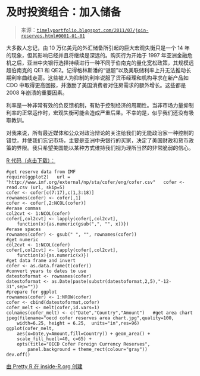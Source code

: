 <!--yml

类别：未分类

日期：2024-05-18 15:12:47

-->

# 及时投资组合：加入储备

> 来源：[`timelyportfolio.blogspot.com/2011/07/join-reserves.html#0001-01-01`](http://timelyportfolio.blogspot.com/2011/07/join-reserves.html#0001-01-01)

大多数人忘记，由 10 万亿美元的外汇储备所引起的巨大宏观失衡只是一个 14 年的现象，但其影响已经并且将继续是深远的。购买行为开始于 1997 年亚洲金融危机之后，亚洲中央银行选择持续进行一种不同于伯南克的量化宽松政策，其规模远超伯南克的 QE1 和 QE2。记得格林斯潘的“谜题”以及美联储利率上升无法推动长期利率曲线走高。这些被人为抑制的利率说服了货币经理和机构寻求在新产品如 CDO 中取得更高回报，并激励了美国消费者对住房需求的额外增长。这些都是 2008 年崩溃的重要因素。

利率是一种非常有效的负反馈机制，有助于控制经济的周期性。当非市场力量抑制利率的正常运作时，宏观失衡可能会造成严重后果。不幸的是，似乎我们还没有吸取教训。

对我来说，所有最近媒体和公众对政治辩论的关注给我们的无能政治家一种控制的错觉，并使我们忘记市场，主要是亚洲中央银行的买家，决定了美国财政和货币政策的界限。我只希望美国能以某种方式维持我们视为理所当然的非常脆弱的信心。

[R 代码（点击下载）：](https://docs.google.com/leaf?id=0B2qp2r96khJPYTVlOWQxNTAtNmRlOC00Y2RkLThhOGUtMTZhMGExZWFlZmFm&hl=en_US)

```
#get reserve data from IMF
require(ggplot2)   url = "http://www.imf.org/external/np/sta/cofer/eng/cofer.csv"   cofer <- read.csv (url, skip=5)
cofer <- cofer[c(7:17),c(1,3:18)]
rownames(cofer) <- cofer[,1]
cofer <- cofer[,2:NCOL(cofer)]
#erase commas
col2cvt <- 1:NCOL(cofer)
cofer[,col2cvt] <- lapply(cofer[,col2cvt],
	function(x){as.numeric(gsub(",", "", x))}) 
#erase spaces
rownames(cofer) <- gsub(" ", "", rownames(cofer))
#get numeric
col2cvt <- 1:NCOL(cofer)
cofer[,col2cvt] <- lapply(cofer[,col2cvt],
	function(x){as.numeric(x)}) 
#get data frame and invert
cofer <- as.data.frame(t(cofer))
#convert years to dates to use
datestoformat <- rownames(cofer)
datestoformat <- as.Date(paste(substr(datestoformat,2,5),"-12-31",sep=""))
#prepare for ggplot
rownames(cofer) <- 1:NROW(cofer)
cofer <- cbind(datestoformat,cofer)
cofer_melt <- melt(cofer,id.vars=1)
colnames(cofer_melt) <- c("Date","Country","Amount")   #get area chart
jpeg(filename="oecd cofer reserves area chart.jpg",quality=100,
	width=6.25, height = 6.25,  units="in",res=96)
ggplot(cofer_melt,
	aes(x=Date,y=Amount,fill=Country)) + geom_area() +
	scale_fill_hue(l=40, c=65) + 
	opts(title="OECD Cofer Foreign Currency Reserves",
		panel.background = theme_rect(colour="gray"))
dev.off()
```

[由 Pretty R 在 inside-R.org 创建](http://www.inside-r.org/pretty-r "由 Pretty R 在 inside-R.org 创建")
